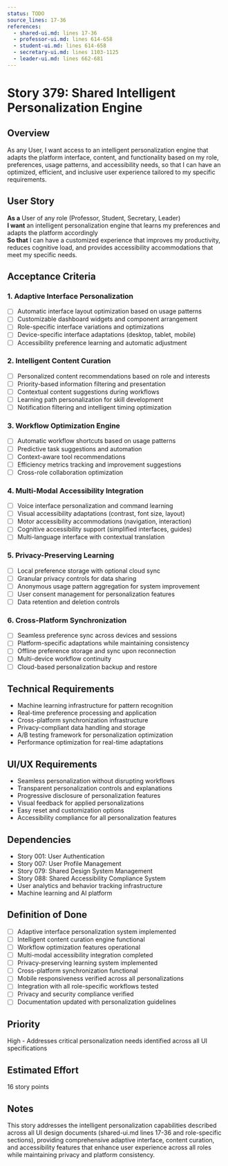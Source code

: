 ```yaml
---
status: TODO
source_lines: 17-36
references:
  - shared-ui.md: lines 17-36
  - professor-ui.md: lines 614-658
  - student-ui.md: lines 614-658
  - secretary-ui.md: lines 1103-1125
  - leader-ui.md: lines 662-681
---
```


# Story 379: Shared Intelligent Personalization Engine

## Overview
As any User, I want access to an intelligent personalization engine that adapts the platform interface, content, and functionality based on my role, preferences, usage patterns, and accessibility needs, so that I can have an optimized, efficient, and inclusive user experience tailored to my specific requirements.

## User Story
**As a** User of any role (Professor, Student, Secretary, Leader)  
**I want** an intelligent personalization engine that learns my preferences and adapts the platform accordingly  
**So that** I can have a customized experience that improves my productivity, reduces cognitive load, and provides accessibility accommodations that meet my specific needs.

## Acceptance Criteria

### 1. Adaptive Interface Personalization
- [ ] Automatic interface layout optimization based on usage patterns
- [ ] Customizable dashboard widgets and component arrangement
- [ ] Role-specific interface variations and optimizations
- [ ] Device-specific interface adaptations (desktop, tablet, mobile)
- [ ] Accessibility preference learning and automatic adjustment

### 2. Intelligent Content Curation
- [ ] Personalized content recommendations based on role and interests
- [ ] Priority-based information filtering and presentation
- [ ] Contextual content suggestions during workflows
- [ ] Learning path personalization for skill development
- [ ] Notification filtering and intelligent timing optimization

### 3. Workflow Optimization Engine
- [ ] Automatic workflow shortcuts based on usage patterns
- [ ] Predictive task suggestions and automation
- [ ] Context-aware tool recommendations
- [ ] Efficiency metrics tracking and improvement suggestions
- [ ] Cross-role collaboration optimization

### 4. Multi-Modal Accessibility Integration
- [ ] Voice interface personalization and command learning
- [ ] Visual accessibility adaptations (contrast, font size, layout)
- [ ] Motor accessibility accommodations (navigation, interaction)
- [ ] Cognitive accessibility support (simplified interfaces, guides)
- [ ] Multi-language interface with contextual translation

### 5. Privacy-Preserving Learning
- [ ] Local preference storage with optional cloud sync
- [ ] Granular privacy controls for data sharing
- [ ] Anonymous usage pattern aggregation for system improvement
- [ ] User consent management for personalization features
- [ ] Data retention and deletion controls

### 6. Cross-Platform Synchronization
- [ ] Seamless preference sync across devices and sessions
- [ ] Platform-specific adaptations while maintaining consistency
- [ ] Offline preference storage and sync upon reconnection
- [ ] Multi-device workflow continuity
- [ ] Cloud-based personalization backup and restore

## Technical Requirements
- Machine learning infrastructure for pattern recognition
- Real-time preference processing and application
- Cross-platform synchronization infrastructure
- Privacy-compliant data handling and storage
- A/B testing framework for personalization optimization
- Performance optimization for real-time adaptations

## UI/UX Requirements
- Seamless personalization without disrupting workflows
- Transparent personalization controls and explanations
- Progressive disclosure of personalization features
- Visual feedback for applied personalizations
- Easy reset and customization options
- Accessibility compliance for all personalization features

## Dependencies
- Story 001: User Authentication
- Story 007: User Profile Management
- Story 079: Shared Design System Management
- Story 088: Shared Accessibility Compliance System
- User analytics and behavior tracking infrastructure
- Machine learning and AI platform

## Definition of Done
- [ ] Adaptive interface personalization system implemented
- [ ] Intelligent content curation engine functional
- [ ] Workflow optimization features operational
- [ ] Multi-modal accessibility integration completed
- [ ] Privacy-preserving learning system implemented
- [ ] Cross-platform synchronization functional
- [ ] Mobile responsiveness verified across all personalizations
- [ ] Integration with all role-specific workflows tested
- [ ] Privacy and security compliance verified
- [ ] Documentation updated with personalization guidelines

## Priority
High - Addresses critical personalization needs identified across all UI specifications

## Estimated Effort
16 story points

## Notes
This story addresses the intelligent personalization capabilities described across all UI design documents (shared-ui.md lines 17-36 and role-specific sections), providing comprehensive adaptive interface, content curation, and accessibility features that enhance user experience across all roles while maintaining privacy and platform consistency.